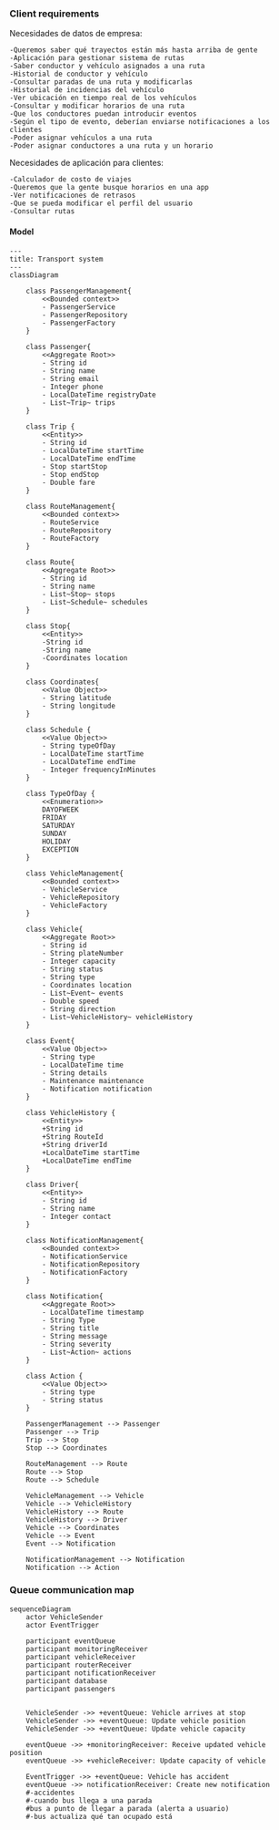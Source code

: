 ### Client requirements

Necesidades de datos de empresa:

    -Queremos saber qué trayectos están más hasta arriba de gente
    -Aplicación para gestionar sistema de rutas
    -Saber conductor y vehículo asignados a una ruta
    -Historial de conductor y vehículo
    -Consultar paradas de una ruta y modificarlas
    -Historial de incidencias del vehículo
    -Ver ubicación en tiempo real de los vehículos
    -Consultar y modificar horarios de una ruta
    -Que los conductores puedan introducir eventos
    -Según el tipo de evento, deberían enviarse notificaciones a los clientes
    -Poder asignar vehículos a una ruta
    -Poder asignar conductores a una ruta y un horario

Necesidades de aplicación para clientes:

    -Calculador de costo de viajes
    -Queremos que la gente busque horarios en una app
    -Ver notificaciones de retrasos
    -Que se pueda modificar el perfil del usuario
    -Consultar rutas


#### Model

```mermaid
---
title: Transport system
---
classDiagram

    class PassengerManagement{
        <<Bounded context>>
        - PassengerService
        - PassengerRepository
        - PassengerFactory
    }

    class Passenger{
        <<Aggregate Root>>
        - String id
        - String name
        - String email
        - Integer phone
        - LocalDateTime registryDate
        - List~Trip~ trips
    }
    
    class Trip {
        <<Entity>>
        - String id
        - LocalDateTime startTime
        - LocalDateTime endTime
        - Stop startStop
        - Stop endStop
        - Double fare
    }
        
    class RouteManagement{
        <<Bounded context>>
        - RouteService
        - RouteRepository
        - RouteFactory
    }
    
    class Route{
        <<Aggregate Root>>
        - String id
        - String name
        - List~Stop~ stops
        - List~Schedule~ schedules
    }
    
    class Stop{
        <<Entity>>
        -String id
        -String name
        -Coordinates location
    }

    class Coordinates{
        <<Value Object>>
        - String latitude
        - String longitude
    }
    
    class Schedule {
        <<Value Object>>
        - String typeOfDay
        - LocalDateTime startTime
        - LocalDateTime endTime
        - Integer frequencyInMinutes
    }
    
    class TypeOfDay {
        <<Enumeration>>
        DAYOFWEEK
        FRIDAY
        SATURDAY
        SUNDAY
        HOLIDAY
        EXCEPTION
    }

    class VehicleManagement{
        <<Bounded context>>
        - VehicleService
        - VehicleRepository
        - VehicleFactory
    }
    
    class Vehicle{
        <<Aggregate Root>>
        - String id
        - String plateNumber
        - Integer capacity
        - String status
        - String type
        - Coordinates location
        - List~Event~ events
        - Double speed
        - String direction
        - List~VehicleHistory~ vehicleHistory
    }

    class Event{
        <<Value Object>>
        - String type
        - LocalDateTime time
        - String details
        - Maintenance maintenance
        - Notification notification
    }

    class VehicleHistory {
        <<Entity>>
        +String id
        +String RouteId
        +String driverId
        +LocalDateTime startTime
        +LocalDateTime endTime
    }

    class Driver{
        <<Entity>>
        - String id
        - String name
        - Integer contact
    }

    class NotificationManagement{
        <<Bounded context>>
        - NotificationService
        - NotificationRepository
        - NotificationFactory
    }

    class Notification{
        <<Aggregate Root>>
        - LocalDateTime timestamp
        - String Type
        - String title
        - String message
        - String severity
        - List~Action~ actions
    }

    class Action {
        <<Value Object>>
        - String type
        - String status
    }
    
    PassengerManagement --> Passenger
    Passenger --> Trip
    Trip --> Stop
    Stop --> Coordinates
    
    RouteManagement --> Route
    Route --> Stop
    Route --> Schedule
    
    VehicleManagement --> Vehicle
    Vehicle --> VehicleHistory
    VehicleHistory --> Route
    VehicleHistory --> Driver
    Vehicle --> Coordinates
    Vehicle --> Event
    Event --> Notification
    
    NotificationManagement --> Notification
    Notification --> Action

```

### Queue communication map

```mermaid
sequenceDiagram
    actor VehicleSender
    actor EventTrigger
    
    participant eventQueue
    participant monitoringReceiver
    participant vehicleReceiver
    participant routerReceiver
    participant notificationReceiver
    participant database
    participant passengers


    VehicleSender ->> +eventQueue: Vehicle arrives at stop
    VehicleSender ->> +eventQueue: Update vehicle position
    VehicleSender ->> +eventQueue: Update vehicle capacity
    
    eventQueue ->> +monitoringReceiver: Receive updated vehicle position
    eventQueue ->> +vehicleReceiver: Update capacity of vehicle
    
    EventTrigger ->> +eventQueue: Vehicle has accident
    eventQueue ->> notificationReceiver: Create new notification
    #-accidentes
    #-cuando bus llega a una parada
    #bus a punto de llegar a parada (alerta a usuario)
    #-bus actualiza qué tan ocupado está
```
